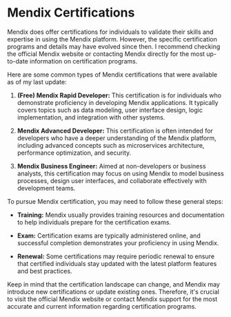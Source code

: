 # Mendix Certifications

Mendix does offer certifications for individuals to validate their skills and expertise in using the Mendix platform. However, the specific certification programs and details may have evolved since then. I recommend checking the official Mendix website or contacting Mendix directly for the most up-to-date information on certification programs.

Here are some common types of Mendix certifications that were available as of my last update:

1. **(Free) Mendix Rapid Developer:** This certification is for individuals who demonstrate proficiency in developing Mendix applications. It typically covers topics such as data modeling, user interface design, logic implementation, and integration with other systems.

2. **Mendix Advanced Developer:** This certification is often intended for developers who have a deeper understanding of the Mendix platform, including advanced concepts such as microservices architecture, performance optimization, and security.

3. **Mendix Business Engineer:** Aimed at non-developers or business analysts, this certification may focus on using Mendix to model business processes, design user interfaces, and collaborate effectively with development teams.

To pursue Mendix certification, you may need to follow these general steps:

- **Training:** Mendix usually provides training resources and documentation to help individuals prepare for the certification exams.

- **Exam:** Certification exams are typically administered online, and successful completion demonstrates your proficiency in using Mendix.

- **Renewal:** Some certifications may require periodic renewal to ensure that certified individuals stay updated with the latest platform features and best practices.

Keep in mind that the certification landscape can change, and Mendix may introduce new certifications or update existing ones. Therefore, it's crucial to visit the official Mendix website or contact Mendix support for the most accurate and current information regarding certification programs.
